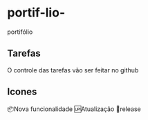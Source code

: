# portif-lio-

portifólio

## Tarefas

O controle das tarefas vão ser feitar no github

## Icones

:package:Nova funcionalidade
:up:Atualização
:checkered_flag:release
